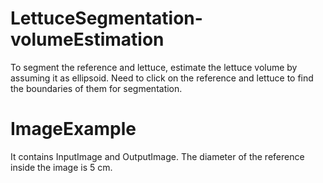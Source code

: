# LettuceSegmentation-volumeEstimation
To segment the reference and lettuce, estimate the lettuce volume by assuming it as ellipsoid.
Need to click on the reference and lettuce to find the boundaries of them for segmentation.
# ImageExample
It contains InputImage and OutputImage. The diameter of the reference inside the image is 5 cm.
